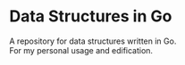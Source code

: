 # Data Structures in Go   
A repository for data structures written in Go.   
For my personal usage and edification.